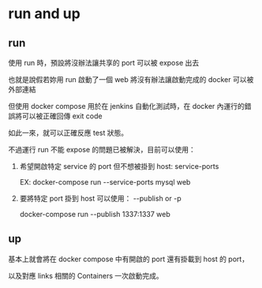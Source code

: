 run and up
==========

run
---

使用 run 時，預設將沒辦法讓共享的 port 可以被 expose 出去

也就是說假若妳用 run 啟動了一個 web 將沒有辦法讓啟動完成的 docker 可以被外部連結

但使用 docker compose 用於在 jenkins 自動化測試時，在 docker 內運行的錯誤將可以被正確回傳 exit code

如此一來，就可以正確反應 test 狀態。

不過運行 run 不能 expose 的問題已被解決，目前可以使用：

1.	希望開啟特定 service 的 port 但不想被掛到 host: service-ports

	EX: docker-compose run --service-ports mysql web

2.	要將特定 port 掛到 host 可以使用： --publish or -p

	docker-compose run --publish 1337:1337 web

up
--

基本上就會將在 docker compose 中有開啟的 port 還有掛載到 host 的 port，

以及對應 links 相關的 Containers 一次啟動完成。
